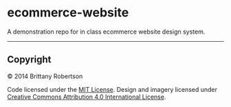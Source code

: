 # ecommerce-website

A demonstration repo for in class ecommerce website design system.

---

## Copyright

© 2014 Brittany Robertson

Code licensed under the [MIT License](LICENSE).
Design and imagery licensed under [Creative Commons Attribution 4.0 International License](http://creativecommons.org/licenses/by/4.0/).
